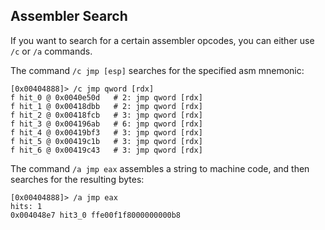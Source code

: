 ## Assembler Search

If you want to search for a certain assembler opcodes, you can either use `/c` or `/a` commands.

The command `/c jmp [esp]` searches for the specified asm mnemonic:

    [0x00404888]> /c jmp qword [rdx]
    f hit_0 @ 0x0040e50d   # 2: jmp qword [rdx]
    f hit_1 @ 0x00418dbb   # 2: jmp qword [rdx]
    f hit_2 @ 0x00418fcb   # 3: jmp qword [rdx]
    f hit_3 @ 0x004196ab   # 6: jmp qword [rdx]
    f hit_4 @ 0x00419bf3   # 3: jmp qword [rdx]
    f hit_5 @ 0x00419c1b   # 3: jmp qword [rdx]
    f hit_6 @ 0x00419c43   # 3: jmp qword [rdx]

The command `/a jmp eax` assembles a string to machine code, and then searches for the resulting bytes:

    [0x00404888]> /a jmp eax
    hits: 1
    0x004048e7 hit3_0 ffe00f1f8000000000b8
